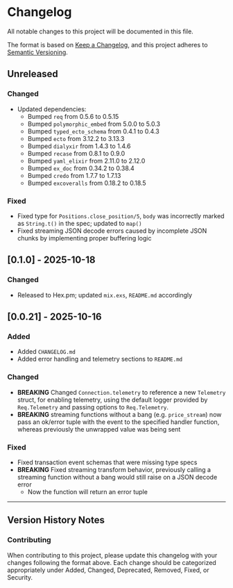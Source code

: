 # Changelog

All notable changes to this project will be documented in this file.

The format is based on [Keep a Changelog](https://keepachangelog.com/en/1.0.0/),
and this project adheres to [Semantic Versioning](https://semver.org/spec/v2.0.0.html).

## Unreleased

### Changed
- Updated dependencies:
  - Bumped `req` from 0.5.6 to 0.5.15
  - Bumped `polymorphic_embed` from 5.0.0 to 5.0.3
  - Bumped `typed_ecto_schema` from 0.4.1 to 0.4.3
  - Bumped `ecto` from 3.12.2 to 3.13.3
  - Bumped `dialyxir` from 1.4.3 to 1.4.6
  - Bumped `recase` from 0.8.1 to 0.9.0
  - Bumped `yaml_elixir` from 2.11.0 to 2.12.0
  - Bumped `ex_doc` from 0.34.2 to 0.38.4
  - Bumped `credo` from 1.7.7 to 1.7.13
  - Bumped `excoveralls` from 0.18.2 to 0.18.5

### Fixed
- Fixed type for `Positions.close_position/5`, `body` was incorrectly marked as `String.t()` in the spec; updated to `map()`
- Fixed streaming JSON decode errors caused by incomplete JSON chunks by implementing proper buffering logic

## [0.1.0] - 2025-10-18

### Changed
- Released to Hex.pm; updated `mix.exs`, `README.md` accordingly

## [0.0.21] - 2025-10-16

### Added
- Added `CHANGELOG.md`
- Added error handling and telemetry sections to `README.md`

### Changed
- **BREAKING** Changed `Connection.telemetry` to reference a new `Telemetry` struct, for enabling telemetry, using the default logger provided by `Req.Telemetry` and passing options to `Req.Telemetry`.
- **BREAKING** streaming functions without a bang (e.g. `price_stream`) now pass an ok/error tuple with the event to the specified handler function, whereas previously the unwrapped value was being sent

### Fixed
- Fixed transaction event schemas that were missing type specs
- **BREAKING** Fixed streaming transform behavior, previously calling a streaming function without a bang would still raise on a JSON decode error
    - Now the function will return an error tuple

---

## Version History Notes

### Contributing
When contributing to this project, please update this changelog with your changes following the format above. Each change should be categorized appropriately under Added, Changed, Deprecated, Removed, Fixed, or Security.